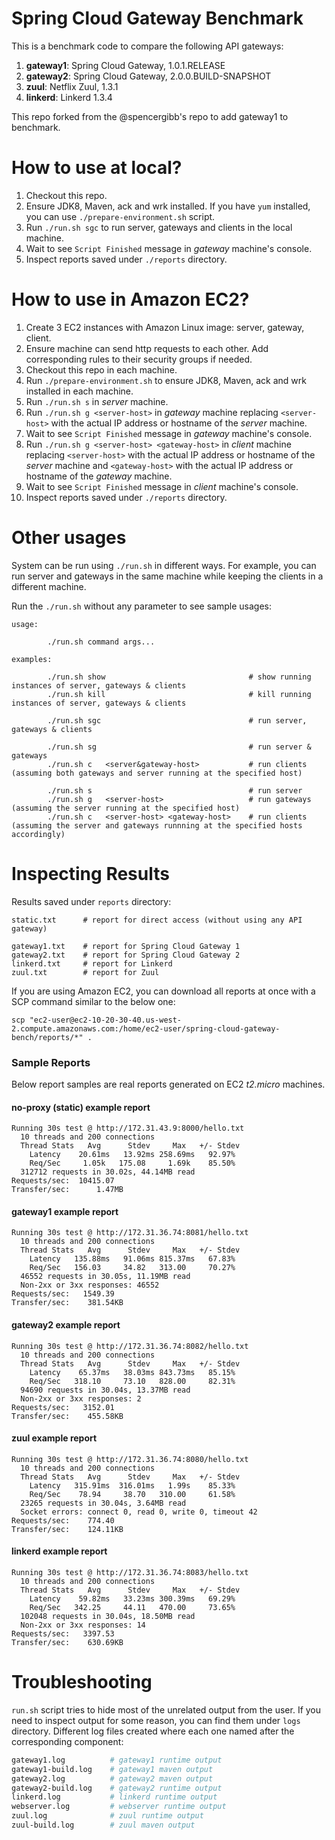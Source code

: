Spring Cloud Gateway Benchmark
==============================

This is a benchmark code to compare the following API gateways:

1. **gateway1**: Spring Cloud Gateway, 1.0.1.RELEASE
2. **gateway2**: Spring Cloud Gateway, 2.0.0.BUILD-SNAPSHOT
3. **zuul**: Netflix Zuul, 1.3.1
4. **linkerd**: Linkerd 1.3.4

This repo forked from the @spencergibb's repo to add gateway1 to benchmark.



# How to use at local?

1. Checkout this repo.
2. Ensure JDK8, Maven, ack and wrk installed.
   If you have `yum` installed, you can use `./prepare-environment.sh` script.
3. Run `./run.sh sgc` to run server, gateways and clients in the local machine.
4. Wait to see `Script Finished` message in _gateway_ machine's console.
5. Inspect reports saved under `./reports` directory.



# How to use in Amazon EC2?

1.  Create 3 EC2 instances with Amazon Linux image: server, gateway, client.
2.  Ensure machine can send http requests to each other.
    Add corresponding rules to their security groups if needed.
3.  Checkout this repo in each machine.
4.  Run `./prepare-environment.sh` to ensure JDK8, Maven, ack and wrk installed in each machine.
5.  Run `./run.sh s` in _server_ machine.
6.  Run `./run.sh g <server-host>` in _gateway_ machine replacing
    `<server-host>` with the actual IP address or hostname of the _server_ machine.
7.  Wait to see `Script Finished` message in _gateway_ machine's console.
8.  Run `./run.sh g <server-host> <gateway-host>` in _client_ machine replacing
    `<server-host>` with the actual IP address or hostname of the _server_ machine and
    `<gateway-host>` with the actual IP address or hostname of the _gateway_ machine.
9.  Wait to see `Script Finished` message in _client_ machine's console.
10. Inspect reports saved under `./reports` directory.


# Other usages

System can be run using `./run.sh` in different ways. For example, you can
run server and gateways in the same machine while keeping the clients in a
different machine.

Run the `./run.sh` without any parameter to see sample usages:

```
usage:

        ./run.sh command args...

examples:

        ./run.sh show                                # show running instances of server, gateways & clients
        ./run.sh kill                                # kill running instances of server, gateways & clients

        ./run.sh sgc                                 # run server, gateways & clients

        ./run.sh sg                                  # run server & gateways
        ./run.sh c   <server&gateway-host>           # run clients (assuming both gateways and server running at the specified host)

        ./run.sh s                                   # run server
        ./run.sh g   <server-host>                   # run gateways (assuming the server running at the specified host)
        ./run.sh c   <server-host> <gateway-host>    # run clients (assuming the server and gateways runnning at the specified hosts accordingly)
```


# Inspecting Results

Results saved under `reports` directory:

```
static.txt      # report for direct access (without using any API gateway)

gateway1.txt    # report for Spring Cloud Gateway 1
gateway2.txt    # report for Spring Cloud Gateway 2
linkerd.txt     # report for Linkerd
zuul.txt        # report for Zuul
```


If you are using Amazon EC2, you can download all reports at once with a SCP command similar to the below one:
```
scp "ec2-user@ec2-10-20-30-40.us-west-2.compute.amazonaws.com:/home/ec2-user/spring-cloud-gateway-bench/reports/*" .
```

### Sample Reports

Below report samples are real reports generated on EC2 _t2.micro_ machines.

#### no-proxy (static) example report

```
Running 30s test @ http://172.31.43.9:8000/hello.txt
  10 threads and 200 connections
  Thread Stats   Avg      Stdev     Max   +/- Stdev
    Latency    20.61ms   13.92ms 258.69ms   92.97%
    Req/Sec     1.05k   175.08     1.69k    85.50%
  312712 requests in 30.02s, 44.14MB read
Requests/sec:  10415.07
Transfer/sec:      1.47MB
```


#### gateway1 example report

```
Running 30s test @ http://172.31.36.74:8081/hello.txt
  10 threads and 200 connections
  Thread Stats   Avg      Stdev     Max   +/- Stdev
    Latency   135.88ms   91.06ms 815.37ms   67.83%
    Req/Sec   156.03     34.82   313.00     70.27%
  46552 requests in 30.05s, 11.19MB read
  Non-2xx or 3xx responses: 46552
Requests/sec:   1549.39
Transfer/sec:    381.54KB
```


#### gateway2 example report

```
Running 30s test @ http://172.31.36.74:8082/hello.txt
  10 threads and 200 connections
  Thread Stats   Avg      Stdev     Max   +/- Stdev
    Latency    65.37ms   38.03ms 843.73ms   85.15%
    Req/Sec   318.10     73.10   828.00     82.31%
  94690 requests in 30.04s, 13.37MB read
  Non-2xx or 3xx responses: 2
Requests/sec:   3152.01
Transfer/sec:    455.58KB
```


#### zuul example report

```
Running 30s test @ http://172.31.36.74:8080/hello.txt
  10 threads and 200 connections
  Thread Stats   Avg      Stdev     Max   +/- Stdev
    Latency   315.91ms  316.01ms   1.99s    85.33%
    Req/Sec    78.94     38.70   310.00     61.58%
  23265 requests in 30.04s, 3.64MB read
  Socket errors: connect 0, read 0, write 0, timeout 42
Requests/sec:    774.40
Transfer/sec:    124.11KB
```


#### linkerd example report

```
Running 30s test @ http://172.31.36.74:8083/hello.txt
  10 threads and 200 connections
  Thread Stats   Avg      Stdev     Max   +/- Stdev
    Latency    59.82ms   33.23ms 300.39ms   69.29%
    Req/Sec   342.25     44.11   470.00     73.65%
  102048 requests in 30.04s, 18.50MB read
  Non-2xx or 3xx responses: 14
Requests/sec:   3397.53
Transfer/sec:    630.69KB
```



# Troubleshooting

`run.sh` script tries to hide most of the unrelated output from the user.
If you need to inspect output for some reason, you can find them under `logs` directory.
Different log files created where each one named after the corresponding component:

```bash
gateway1.log          # gateway1 runtime output
gateway1-build.log    # gateway1 maven output
gateway2.log          # gateway2 maven output
gateway2-build.log    # gateway2 runtime output
linkerd.log           # linkerd runtime output
webserver.log         # webserver runtime output
zuul.log              # zuul runtime output
zuul-build.log        # zuul maven output
```
